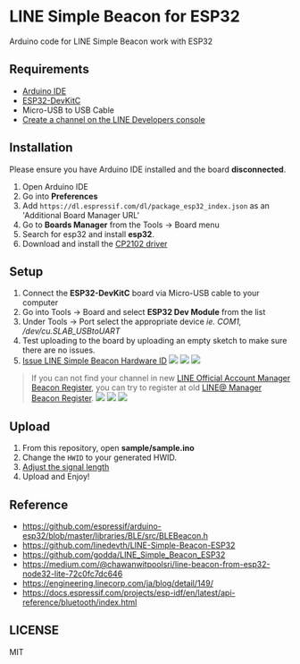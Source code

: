 # LINE Simple Beacon for ESP32

Arduino code for LINE Simple Beacon work with ESP32

## Requirements

* [Arduino IDE](https://www.arduino.cc/en/Main/Software)
* [ESP32-DevKitC](https://www.espressif.com/en/products/hardware/esp32-devkitc/overview)
* Micro-USB to USB Cable
* [Create a channel on the LINE Developers console](https://developers.line.me/en/docs/line-login/getting-started/)

## Installation

Please ensure you have Arduino IDE installed and the board **disconnected**.

1. Open Arduino IDE
2. Go into **Preferences**
3. Add `https://dl.espressif.com/dl/package_esp32_index.json` as an 'Additional Board Manager URL'
4. Go to **Boards Manager** from the Tools -> Board menu
5. Search for esp32 and install **esp32**.
6. Download and install the [CP2102 driver](https://www.silabs.com/products/development-tools/software/usb-to-uart-bridge-vcp-drivers)

## Setup
1. Connect the **ESP32-DevKitC** board via Micro-USB cable to your computer
2. Go into Tools -> Board and select **ESP32 Dev Module** from the list
3. Under Tools -> Port select the appropriate device *ie. COM1, /dev/cu.SLAB_USBtoUART*
4. Test uploading to the board by uploading an empty sketch to make sure there are no issues.
5. [Issue LINE Simple Beacon Hardware ID](https://manager.line.biz/beacon/register)
    ![](https://i.imgur.com/wHCaMzJ.jpg)
    ![](https://i.imgur.com/lF2lGDO.jpg)
    ![](https://i.imgur.com/INgnfju.jpg)

> If you can not find your channel in new [LINE Official Account Manager Beacon Register](https://manager.line.biz/beacon/register), you can try to register at old [LINE@ Manager Beacon Register](https://admin-official.line.me/beacon/register).
> ![](https://user-images.githubusercontent.com/30001185/50584877-afe5a900-0ea4-11e9-9130-69c3c893a301.png)
> ![](https://user-images.githubusercontent.com/30001185/50584907-e3283800-0ea4-11e9-8f3f-6645e1797785.png)
> ![](https://user-images.githubusercontent.com/30001185/50584909-e7545580-0ea4-11e9-97f2-063cfb1bfd8d.png)

## Upload

1. From this repository, open **sample/sample.ino**
2. Change the `HWID` to your generated HWID.
3. [Adjust the signal length](https://docs.espressif.com/projects/esp-idf/en/latest/api-reference/bluetooth/controller_vhci.html?highlight=esp_ble_tx_power_set#_CPPv220esp_ble_tx_power_set20esp_ble_power_type_t17esp_power_level_t)
4. Upload and Enjoy!

## Reference

* https://github.com/espressif/arduino-esp32/blob/master/libraries/BLE/src/BLEBeacon.h
* https://github.com/linedevth/LINE-Simple-Beacon-ESP32
* https://github.com/godda/LINE_Simple_Beacon_ESP32
* https://medium.com/@chawanwitpoolsri/line-beacon-from-esp32-node32-lite-72c0fc7dc646
* https://engineering.linecorp.com/ja/blog/detail/149/
* https://docs.espressif.com/projects/esp-idf/en/latest/api-reference/bluetooth/index.html

## LICENSE

MIT
